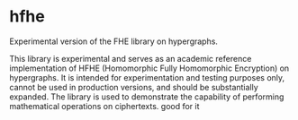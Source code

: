 # hfhe
Experimental version of the FHE library on hypergraphs.

This library is experimental and serves as an academic reference implementation of HFHE (Homomorphic Fully Homomorphic Encryption) on hypergraphs. It is intended for experimentation and testing purposes only, cannot be used in production versions, and should be substantially expanded. The library is used to demonstrate the capability of performing mathematical operations on ciphertexts.
good for it
